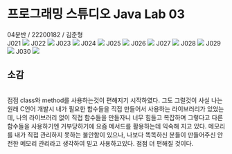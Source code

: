 <h1>프로그래밍 스튜디오 Java Lab 03</h1>
04분반 / 22200182 / 김준형
<br>
J021
<img src="https://github.com/ProgrammingStudio2025/week5-java-tiger020517/blob/main/captures/J021.png">
J022
<img src="https://github.com/ProgrammingStudio2025/week5-java-tiger020517/blob/main/captures/J022.png">
J023
<img src="https://github.com/ProgrammingStudio2025/week5-java-tiger020517/blob/main/captures/J023.png">
J024
<img src="https://github.com/ProgrammingStudio2025/week5-java-tiger020517/blob/main/captures/J024.png">
J025
<img src="https://github.com/ProgrammingStudio2025/week5-java-tiger020517/blob/main/captures/J025.png">
J026
<img src="https://github.com/ProgrammingStudio2025/week5-java-tiger020517/blob/main/captures/J026.png">
J027
<img src="https://github.com/ProgrammingStudio2025/week5-java-tiger020517/blob/main/captures/J027.png">
J028
<img src="https://github.com/ProgrammingStudio2025/week5-java-tiger020517/blob/main/captures/J028.png">
J029
<img src="https://github.com/ProgrammingStudio2025/week5-java-tiger020517/blob/main/captures/J029.png">
J030
<img src="https://github.com/ProgrammingStudio2025/week5-java-tiger020517/blob/main/captures/J030.png">
<br>
<h2>소감</h2>
<br>
점점 class와 method를 사용하는것이 편해지기 시작하였다.
그도 그럴것이 사실 나는 원래 C언어 개발시 내가 필요한 함수들을 직접 만들어서
사용하는 라이브러리가 있었는데, 나의 라이브러리 없이 직접 함수들을 만들자니 너무
힘들고 복잡하며 그렇다고 다른 함수들을 사용하기엔 거부당하기에 요즘 메서드를 활용하는데
익숙해 지고 있다. 메모리를 내가 직접 관리하지 못하는 불안함이 있으나,
나보다 똑똑하신 분들이 만들어주신 안전한 메모리 관리라고 생각하여 믿고 사용하고있다.
점점 더 편해질 것이다.